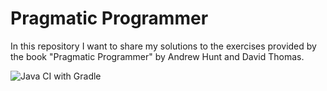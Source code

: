 # Pragmatic Programmer

In this repository I want to share my solutions to the exercises provided by the book "Pragmatic Programmer" by Andrew Hunt and David Thomas. 

![Java CI with Gradle](https://github.com/johannesn/pragmaticprogrammer/workflows/Java%20CI%20with%20Gradle/badge.svg?branch=master)
